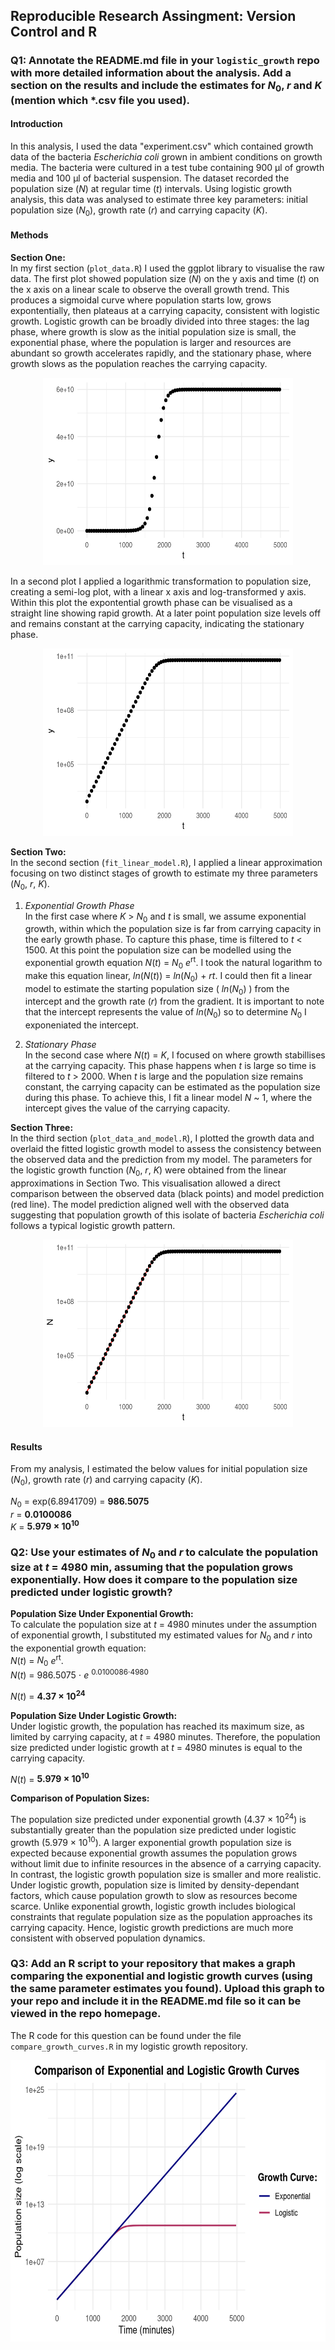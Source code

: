 ## Reproducible Research Assingment: Version Control and R

### Q1: Annotate the **README.md** file in your `logistic_growth` repo with more detailed information about the analysis. Add a section on the results and include the estimates for $N_0$, $r$ and $K$ (mention which *.csv file you used).

#### Introduction

In this analysis, I used the data "experiment.csv" which contained growth data of the bacteria *Escherichia coli* grown in ambient conditions on growth media. The bacteria were cultured in a test tube containing 900 μl of growth media and 100 μl of bacterial suspension. The dataset recorded the population size ($N$) at regular time ($t$) intervals. Using logistic growth analysis, this data was analysed to estimate three key parameters: initial population size ($N_0$), growth rate ($r$) and carrying capacity ($K$).

#### Methods

**Section One:** \
In my first section (`plot_data.R`) I used the ggplot library to visualise the raw data. The first plot showed population size ($N$) on the y axis and time ($t$) on the x axis on a linear scale to observe the overall growth trend. This produces a sigmoidal curve where population starts low, grows expontentially, then plateaus at a carrying capacity, consistent with logistic growth. Logistic growth can be broadly divided into three stages: the lag phase, where growth is slow as the initial population size is small, the exponential phase, where the population is larger and resources are abundant so growth accelerates rapidly, and the stationary phase, where growth slows as the population reaches the carrying capacity. 

 <p align="center">
     <img src="https://github.com/anoncoder555/logistic_growth/blob/main/plot1.png?raw=true" width="400" height="300" alt="Plot1">
  </p>

In a second plot I applied a logarithmic transformation to population size, creating a semi-log plot, with a linear x axis and log-transformed y axis. Within this plot the expontential growth phase can be visualised as a straight line showing rapid growth. At a later point population size levels off and remains constant at the carrying capacity, indicating the stationary phase.

 <p align="center">
     <img src="https://github.com/anoncoder555/logistic_growth/blob/main/plot2.png?raw=true" width="400" height="300" alt="Plot2">
  </p>

**Section Two:** \
In the second section (`fit_linear_model.R`), I applied a linear approximation focusing on two distinct stages of growth to estimate my three parameters ($N_0$, $r$, $K$). 

1. *Exponential Growth Phase* \
In the first case where $K$ > $N_0$ and $t$ is small, we assume exponential growth, within which the population size is far from carrying capacity in the early growth phase. To capture this phase, time is filtered to $t$ < 1500. At this point the population size can be modelled using the exponential growth equation $N(t)$ = $N_0$ $e$<sup>rt</sup>. I took the natural logarithm to make this equation linear, $ln(N(t))$ = $ln(N_0)$ + $rt$. I could then fit a linear model to estimate the starting population size ( $ln(N_0)$ ) from the intercept and the growth rate ($r$) from the gradient. It is important to note that the intercept represents the value of $ln(N_0)$ so to determine $N_0$ I exponeniated the intercept.

2. *Stationary Phase* \
In the second case where $N(t)$ = $K$, I focused on where growth stabillises at the carrying capacity. This phase happens when $t$ is large so time is filtered to $t$ > 2000. When $t$ is large and the population size remains constant, the carrying capacity can be estimated as the population size during this phase. To achieve this, I fit a linear model $N$ ~ 1, where the intercept gives the value of the carrying capacity. 


**Section Three:** \
In the third section (`plot_data_and_model.R`), I plotted the growth data and overlaid the fitted logistic growth model to assess the consistency between the observed data and the prediction from my model. The parameters for the logistic growth function ($N_0$, $r$, $K$) were obtained from the linear approximations in Section Two. This visualisation allowed a direct comparison between the observed data (black points) and model prediction (red line). The model prediction aligned well with the observed data suggesting that population growth of this isolate of bacteria *Escherichia coli* follows a typical logistic growth pattern. 

<p align="center">
     <img src="https://github.com/anoncoder555/logistic_growth/blob/main/data_model_plot.png?raw=true" width="400" height="300" alt="Data & Model Plot">
  </p>

#### Results

From my analysis, I estimated the below values for initial population size ($N_0$), growth rate ($r$) and carrying capacity ($K$). 

$N_0$ = exp(6.8941709) = **986.5075** \
$r$ = **0.0100086** \
$K$ = **5.979 × 10<sup>10</sup>** 


### Q2: Use your estimates of $N_0$ and $r$ to calculate the population size at $t$ = 4980 min, assuming that the population grows exponentially. How does it compare to the population size predicted under logistic growth? 

**Population Size Under Exponential Growth:** \
To calculate the population size at $t$ = 4980 minutes under the assumption of exponential growth, I substituted my estimated values for $N_0$ and $r$ into the exponential growth equation: \
$N(t)$ = $N_0$ $e$<sup>rt</sup>. \
$N(t)$ = 986.5075 ⋅ $e$ <sup>0.0100086⋅4980</sup> 

$N(t)$ = **4.37 × 10<sup>24</sup>**

**Population Size Under Logistic Growth:** \
Under logistic growth, the population has reached its maximum size, as limited by carrying capacity, at $t$ = 4980 minutes. Therefore, the population size predicted under logistic growth at $t$ = 4980 minutes is equal to the carrying capacity. 

$N(t)$ = **5.979 × 10<sup>10</sup>** 

**Comparison of Population Sizes:** 

The population size predicted under exponential growth (4.37 × 10<sup>24</sup>) is substantially greater than the population size predicted under logistic growth (5.979 × 10<sup>10</sup>). A larger exponential growth population size is expected because exponential growth assumes the population grows without limit due to infinite resources in the absence of a carrying capacity. In contrast, the logistic growth population size is smaller and more realistic. Under logistic growth, population size is limited by density-dependant factors, which cause population growth to slow as resources become scarce. Unlike exponential growth, logistic growth includes biological constraints that regulate population size as the population approaches its carrying capacity. Hence, logistic growth predictions are much more consistent with observed population dynamics.


### Q3: Add an R script to your repository that makes a graph comparing the exponential and logistic growth curves (using the same parameter estimates you found). Upload this graph to your repo and include it in the **README.md** file so it can be viewed in the repo homepage.

The R code for this question can be found under the file `compare_growth_curves.R` in my logistic growth repository. 
 <p align="center">
     <img src="https://github.com/anoncoder555/logistic_growth/blob/main/comparison_curves.png?raw=true" width="600" height="450" alt="Comparison Curves">
  </p>
  

